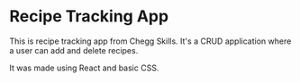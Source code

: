 # Recipe Tracking App

This is recipe tracking app from Chegg Skills. It's a CRUD application where a user can add and delete recipes. 

It was made using React and basic CSS. 
